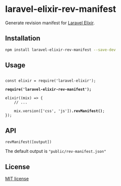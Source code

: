 # laravel-elixir-rev-manifest

Generate revision manifest for [Laravel Elixir][elixir].

## Installation

```sh
npm install laravel-elixir-rev-manifest --save-dev
```

## Usage

<pre><code>
const elixir = require('laravel-elixir');

<strong>require('laravel-elixir-rev-manifest');</strong>

elixir((mix) => {
    // ...

    mix.version(['css', 'js'])<strong>.revManifest()</strong>;
});
</code></pre>

## API

```
revManifest([output])
```

The default output is `"public/rev-manifest.json"`

## License

[MIT license](http://opensource.org/licenses/MIT)

[elixir]: https://laravel.com/docs/5.3/elixir
